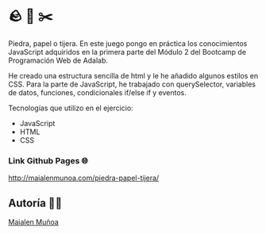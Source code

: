 # 🪨 📃 ✂️ 

Piedra, papel o tijera. En este juego pongo en práctica los conocimientos JavaScript adquiridos en la primera parte del Módulo 2 del Bootcamp de Programación Web de Adalab. 

He creado una estructura sencilla de html y le he añadido algunos estilos en CSS. Para la parte de JavaScript, he trabajado con querySelector, variables de datos, funciones, condicionales if/else if y eventos. 

Tecnologías que utilizo en el ejercicio:
- JavaScript
- HTML
- CSS

### Link Github Pages 🌐

http://maialenmunoa.com/piedra-papel-tijera/

## Autoría 👩‍💻

[Maialen Muñoa](https://github.com/maialenmunoa)
